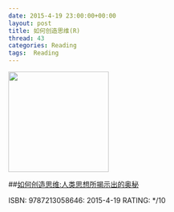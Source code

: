 ```yaml
---
date: 2015-4-19 23:00:00+00:00
layout: post
title: 如何创造思维(R)
thread: 43
categories: Reading
tags:  Reading
---
```


<img src="http://bit.ly/1CR4oBr" width="200" />

##[如何创造思维:人类思想所揭示出的奥秘](http://amzn.to/1H1jLgk)

ISBN: 9787213058646: 2015-4-19 RATING: */10

